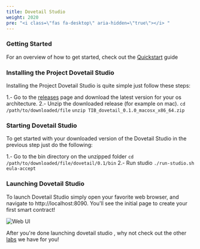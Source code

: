 ```yaml
---
title: Dovetail Studio
weight: 2020
pre: "<i class=\"fas fa-desktop\" aria-hidden=\"true\"></i> "
---
```


### Getting Started
For an overview of how to get started, check out the [Quickstart](../quickstart) guide

### Installing the Project Dovetail Studio
Installing the Project Dovetail Studio is quite simple just follow these steps:

1.- Go to the [releases](https://github.com/TIBCOSoftware/dovetail/releases) page and download the latest version for your os architecture.
2.- Unzip the downloaded release (for example on mac).
```cd /path/to/downloaded/file```
```unzip TIB_dovetail_0.1.0_macosx_x86_64.zip```

### Starting Dovetail Studio
To get started with your downloaded version of the Dovetail Studio in the previous step just do the following:

1.- Go to the bin directory on the unzipped folder
```cd /path/to/downloaded/file/dovetail/0.1/bin```
2.- Run studio
```./run-studio.sh eula-accept```

### Launching Dovetail Studio
To launch Dovetail Studio simply open your favorite web browser, and navigate to http://localhost:8090. You'll see the initial page to create your first smart contract!

![Web UI](../../images/labs/helloworld/step1b.png)

After you're done launching dovetail studio , why not check out the other [labs](../../labs) we have for you!